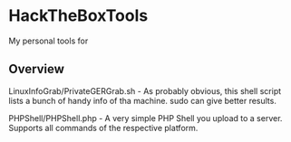 # HackTheBoxTools
My personal tools for[](https://www.hackthebox.eu)

## Overview

LinuxInfoGrab/PrivateGERGrab.sh - As probably obvious, this shell script lists a bunch of handy info of tha machine. sudo can give better results.

PHPShell/PHPShell.php - A very simple PHP Shell you upload to a server. Supports all commands of the respective platform.
